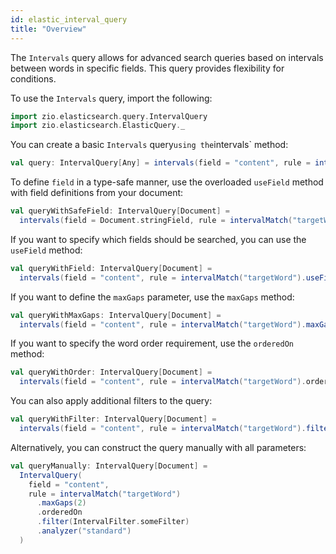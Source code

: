 ```yaml
---
id: elastic_interval_query
title: "Overview"
---
```

The `Intervals` query allows for advanced search queries based on intervals between words in specific fields.
This query provides flexibility for conditions.

To use the `Intervals` query, import the following:
```scala
import zio.elasticsearch.query.IntervalQuery
import zio.elasticsearch.ElasticQuery._
```

You can create a basic `Intervals` query` using the `intervals` method:
```scala
val query: IntervalQuery[Any] = intervals(field = "content", rule = intervalMatch("targetWord"))
```

To define `field` in a type-safe manner, use the overloaded `useField` method with field definitions from your document:
```scala
val queryWithSafeField: IntervalQuery[Document] =
  intervals(field = Document.stringField, rule = intervalMatch("targetWord"))
```

If you want to specify which fields should be searched, you can use the `useField` method:
```scala
val queryWithField: IntervalQuery[Document] =
  intervals(field = "content", rule = intervalMatch("targetWord").useField(Document.stringField))
```

If you want to define the `maxGaps` parameter, use the `maxGaps` method:
```scala
val queryWithMaxGaps: IntervalQuery[Document] =
  intervals(field = "content", rule = intervalMatch("targetWord").maxGaps(2))
```

If you want to specify the word order requirement, use the `orderedOn` method:
```scala
val queryWithOrder: IntervalQuery[Document] =
  intervals(field = "content", rule = intervalMatch("targetWord").orderedOn)
```

You can also apply additional filters to the query:
```scala
val queryWithFilter: IntervalQuery[Document] =
  intervals(field = "content", rule = intervalMatch("targetWord").filter(IntervalFilter.someFilter))
```

Alternatively, you can construct the query manually with all parameters:
```scala
val queryManually: IntervalQuery[Document] =
  IntervalQuery(
    field = "content",
    rule = intervalMatch("targetWord")
      .maxGaps(2)
      .orderedOn
      .filter(IntervalFilter.someFilter)
      .analyzer("standard")
  )
```

